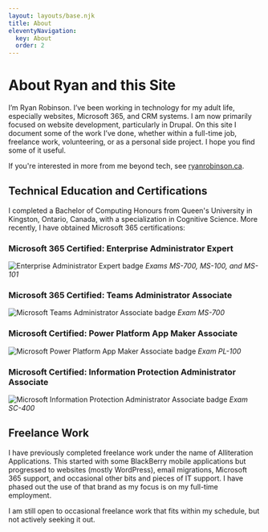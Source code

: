```yaml
---
layout: layouts/base.njk
title: About
eleventyNavigation:
  key: About
  order: 2
---
```


# About Ryan and this Site

I’m Ryan Robinson. I’ve been working in technology for my adult life, especially websites, Microsoft 365, and CRM systems. I am now primarily focused on website development, particularly in Drupal. On this site I document some of the work I’ve done, whether within a full-time job, freelance work, volunteering, or as a personal side project. I hope you find some of it useful.

If you're interested in more from me beyond tech, see [ryanrobinson.ca](https://ryanrobinson.ca).

## Technical Education and Certifications

I completed a Bachelor of Computing Honours from Queen's University in Kingston, Ontario, Canada, with a specialization in Cognitive Science. More recently, I have obtained Microsoft 365 certifications:

### Microsoft 365 Certified: Enterprise Administrator Expert

![Enterprise Administrator Expert badge](/img/microsoft-365-certified-enterprise-administrator-expert.png "Enterprise Administrator badge")
_Exams MS-700, MS-100, and MS-101_

### Microsoft 365 Certified: Teams Administrator Associate

![Microsoft Teams Administrator Associate badge](/img/microsoft-365-certified-teams-administrator-associate.png "Teams Administrator badge")
_Exam MS-700_

### Microsoft Certified: Power Platform App Maker Associate

![Microsoft Power Platform App Maker Associate badge](/img/microsoft-certified-power-platform-app-maker-associate.png "Power Platform App Maker badge")
_Exam PL-100_

### Microsoft Certified: Information Protection Administrator Associate

![Microsoft Information Protection Administrator Associate badge](/img/microsoft-certified-information-protection-administrator-associate.png "Information Protection Administrator badge")
_Exam SC-400_

## Freelance Work

I have previously completed freelance work under the name of Alliteration Applications. This started with some BlackBerry mobile applications but progressed to websites (mostly WordPress), email migrations, Microsoft 365 support, and occasional other bits and pieces of IT support.
I have phased out the use of that brand as my focus is on my full-time employment.

I am still open to occasional freelance work that fits within my schedule, but not actively seeking it out.
